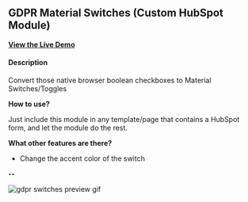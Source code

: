 ## GDPR Material Switches (Custom HubSpot Module)
[**View the Live Demo**](https://offers.belch.io/gdpr-material-switches-hubspot-cms-code-gallery)

#### Description
Convert those native browser boolean checkboxes to Material Switches/Toggles

**How to use?**

Just include this module in any template/page that contains a HubSpot form, and let the module do the rest.

**What other features are there?**

- Change the accent color of the switch

**--**

![gdpr switches preview gif](https://cdn2.hubspot.net/hubfs/2660705/material-switches.gif "GDPR Switches Preview GIF")
